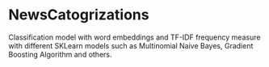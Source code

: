 # NewsCatogrizations

Classification model with word embeddings and TF-IDF frequency measure with different SKLearn models such as Multinomial Naive Bayes, Gradient Boosting Algorithm and others. 
